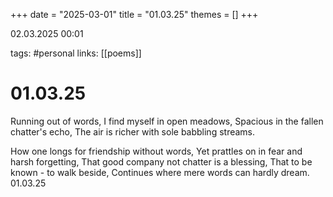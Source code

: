 +++
date = "2025-03-01"
title = "01.03.25"
themes = []
+++

02.03.2025 00:01

tags: #personal
links: [[poems]]

# 01.03.25

Running out of words,
I find myself in open meadows,
Spacious in the fallen chatter's echo,
The air is richer with sole babbling streams.

How one longs for friendship without words,
Yet prattles on in fear and harsh forgetting,
That good company not chatter is a blessing,
That to be known - to walk beside,
Continues where mere words can hardly dream.
01.03.25

